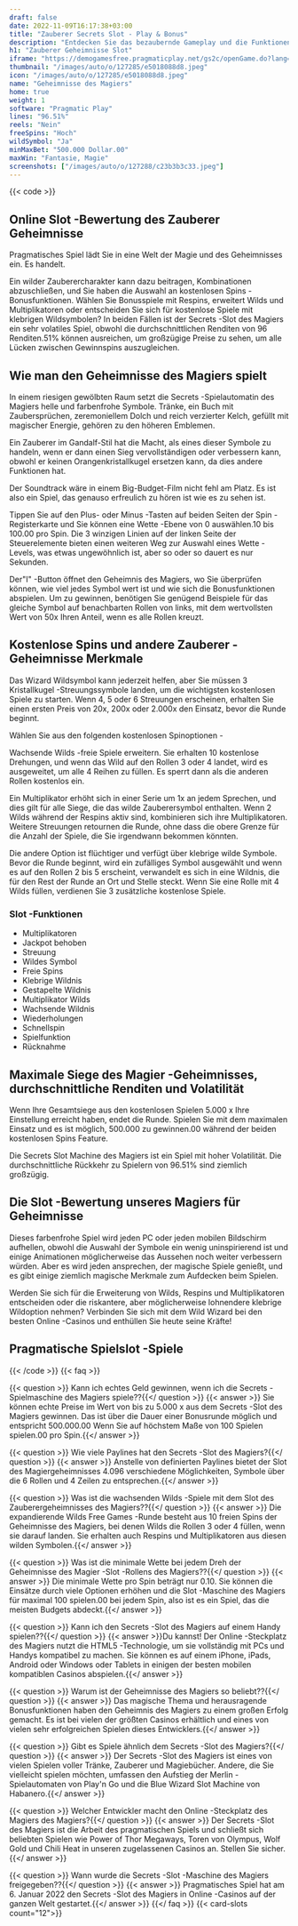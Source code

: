 ```yaml
---
draft: false
date: 2022-11-09T16:17:38+03:00
title: "Zauberer Secrets Slot - Play & Bonus"
description: "Entdecken Sie das bezaubernde Gameplay und die Funktionen des Online -Steckplatzes des Magiers in unserer vollständigen Bewertung. Wir sehen auch, wo wir mit dem besten Casino -Bonus spielen können."
h1: "Zauberer Geheimnisse Slot"
iframe: "https://demogamesfree.pragmaticplay.net/gs2c/openGame.do?lang=en&cur=EUR&gameSymbol=vs4096magician"
thumbnail: "/images/auto/o/127285/e5018088d8.jpeg"
icon: "/images/auto/o/127285/e5018088d8.jpeg"
name: "Geheimnisse des Magiers"
home: true
weight: 1
software: "Pragmatic Play"
lines: "96.51%"
reels: "Nein"
freeSpins: "Hoch"
wildSymbol: "Ja"
minMaxBet: "500.000 Dollar.00"
maxWin: "Fantasie, Magie"
screenshots: ["/images/auto/o/127288/c23b3b3c33.jpeg"]
---
```


{{< code >}}<h2>Online Slot -Bewertung des Zauberer Geheimnisse</h2><p>Pragmatisches Spiel lädt Sie in eine Welt der Magie und des Geheimnisses ein. Es handelt.</p><p>Ein wilder Zauberercharakter kann dazu beitragen, Kombinationen abzuschließen, und Sie haben die Auswahl an kostenlosen Spins -Bonusfunktionen. Wählen Sie Bonusspiele mit Respins, erweitert Wilds und Multiplikatoren oder entscheiden Sie sich für kostenlose Spiele mit klebrigen Wildsymbolen? In beiden Fällen ist der Secrets -Slot des Magiers ein sehr volatiles Spiel, obwohl die durchschnittlichen Renditen von 96 Renditen.51% können ausreichen, um großzügige Preise zu sehen, um alle Lücken zwischen Gewinnspins auszugleichen.</p><h2>Wie man den Geheimnisse des Magiers spielt</h2><p>In einem riesigen gewölbten Raum setzt die Secrets -Spielautomatin des Magiers helle und farbenfrohe Symbole. Tränke, ein Buch mit Zaubersprüchen, zeremoniellem Dolch und reich verzierter Kelch, gefüllt mit magischer Energie, gehören zu den höheren Emblemen.</p><p>Ein Zauberer im Gandalf-Stil hat die Macht, als eines dieser Symbole zu handeln, wenn er dann einen Sieg vervollständigen oder verbessern kann, obwohl er keinen Orangenkristallkugel ersetzen kann, da dies andere Funktionen hat.</p><p>Der Soundtrack wäre in einem Big-Budget-Film nicht fehl am Platz. Es ist also ein Spiel, das genauso erfreulich zu hören ist wie es zu sehen ist.</p><p>Tippen Sie auf den Plus- oder Minus -Tasten auf beiden Seiten der Spin -Registerkarte und Sie können eine Wette -Ebene von 0 auswählen.10 bis 100.00 pro Spin. Die 3 winzigen Linien auf der linken Seite der Steuerelemente bieten einen weiteren Weg zur Auswahl eines Wette -Levels, was etwas ungewöhnlich ist, aber so oder so dauert es nur Sekunden.</p><p>Der"I" -Button öffnet den Geheimnis des Magiers, wo Sie überprüfen können, wie viel jedes Symbol wert ist und wie sich die Bonusfunktionen abspielen. Um zu gewinnen, benötigen Sie genügend Beispiele für das gleiche Symbol auf benachbarten Rollen von links, mit dem wertvollsten Wert von 50x Ihren Anteil, wenn es alle Rollen kreuzt.</p><h2>Kostenlose Spins und andere Zauberer -Geheimnisse Merkmale</h2><p>Das Wizard Wildsymbol kann jederzeit helfen, aber Sie müssen 3 Kristallkugel -Streuungssymbole landen, um die wichtigsten kostenlosen Spiele zu starten. Wenn 4, 5 oder 6 Streuungen erscheinen, erhalten Sie einen ersten Preis von 20x, 200x oder 2.000x den Einsatz, bevor die Runde beginnt.</p><p>Wählen Sie aus den folgenden kostenlosen Spinoptionen -</p><p>Wachsende Wilds -freie Spiele erweitern. Sie erhalten 10 kostenlose Drehungen, und wenn das Wild auf den Rollen 3 oder 4 landet, wird es ausgeweitet, um alle 4 Reihen zu füllen. Es sperrt dann als die anderen Rollen kostenlos ein.</p><p>Ein Multiplikator erhöht sich in einer Serie um 1x an jedem Sprechen, und dies gilt für alle Siege, die das wilde Zauberersymbol enthalten. Wenn 2 Wilds während der Respins aktiv sind, kombinieren sich ihre Multiplikatoren. Weitere Streuungen retournen die Runde, ohne dass die obere Grenze für die Anzahl der Spiele, die Sie irgendwann bekommen könnten.</p><p>Die andere Option ist flüchtiger und verfügt über klebrige wilde Symbole. Bevor die Runde beginnt, wird ein zufälliges Symbol ausgewählt und wenn es auf den Rollen 2 bis 5 erscheint, verwandelt es sich in eine Wildnis, die für den Rest der Runde an Ort und Stelle steckt. Wenn Sie eine Rolle mit 4 Wilds füllen, verdienen Sie 3 zusätzliche kostenlose Spiele.</p><h3>
Slot -Funktionen</h3><ul>
<li></span>
Multiplikatoren</li>
<li></span>
Jackpot behoben</li>
<li></span>
Streuung</li>
<li></span>
Wildes Symbol</li>
<li></span>
Freie Spins</li>
<li></span>
Klebrige Wildnis</li>
<li></span>
Gestapelte Wildnis</li>
<li></span>
Multiplikator Wilds</li>
<li></span>
Wachsende Wildnis</li>
<li></span>
Wiederholungen</li>
<li></span>
Schnellspin</li>
<li></span>
Spielfunktion</li>
<li></span>
Rücknahme</li></ul><h2>Maximale Siege des Magier -Geheimnisses, durchschnittliche Renditen und Volatilität</h2><p>Wenn Ihre Gesamtsiege aus den kostenlosen Spielen 5.000 x Ihre Einstellung erreicht haben, endet die Runde. Spielen Sie mit dem maximalen Einsatz und es ist möglich, 500.000 zu gewinnen.00 während der beiden kostenlosen Spins Feature.</p><p>Die Secrets Slot Machine des Magiers ist ein Spiel mit hoher Volatilität. Die durchschnittliche Rückkehr zu Spielern von 96.51% sind ziemlich großzügig.</p><h2>Die Slot -Bewertung unseres Magiers für Geheimnisse</h2><p>Dieses farbenfrohe Spiel wird jeden PC oder jeden mobilen Bildschirm aufhellen, obwohl die Auswahl der Symbole ein wenig uninspirierend ist und einige Animationen möglicherweise das Aussehen noch weiter verbessern würden. Aber es wird jeden ansprechen, der magische Spiele genießt, und es gibt einige ziemlich magische Merkmale zum Aufdecken beim Spielen.</p><p>Werden Sie sich für die Erweiterung von Wilds, Respins und Multiplikatoren entscheiden oder die riskantere, aber möglicherweise lohnendere klebrige Wildoption nehmen? Verbinden Sie sich mit dem Wild Wizard bei den besten Online -Casinos und enthüllen Sie heute seine Kräfte!</p><h2>Pragmatische Spielslot -Spiele</h2>
{{< /code >}}
{{< faq >}}

{{< question >}} Kann ich echtes Geld gewinnen, wenn ich die Secrets -Spielmaschine des Magiers spiele??{{</ question >}}
{{< answer >}} Sie können echte Preise im Wert von bis zu 5.000 x aus dem Secrets -Slot des Magiers gewinnen. Das ist über die Dauer einer Bonusrunde möglich und entspricht 500.000.00 Wenn Sie auf höchstem Maße von 100 Spielen spielen.00 pro Spin.{{</ answer >}}

{{< question >}} Wie viele Paylines hat den Secrets -Slot des Magiers?{{</ question >}}
{{< answer >}} Anstelle von definierten Paylines bietet der Slot des Magiergeheimnisses 4.096 verschiedene Möglichkeiten, Symbole über die 6 Rollen und 4 Zeilen zu entsprechen.{{</ answer >}}

{{< question >}} Was ist die wachsenden Wilds -Spiele mit dem Slot des Zauberergeheimnisses des Magiers??{{</ question >}}
{{< answer >}} Die expandierende Wilds Free Games -Runde besteht aus 10 freien Spins der Geheimnisse des Magiers, bei denen Wilds die Rollen 3 oder 4 füllen, wenn sie darauf landen. Sie erhalten auch Respins und Multiplikatoren aus diesen wilden Symbolen.{{</ answer >}}

{{< question >}} Was ist die minimale Wette bei jedem Dreh der Geheimnisse des Magier -Slot -Rollens des Magiers??{{</ question >}}
{{< answer >}} Die minimale Wette pro Spin beträgt nur 0.10. Sie können die Einsätze durch viele Optionen erhöhen und die Slot -Maschine des Magiers für maximal 100 spielen.00 bei jedem Spin, also ist es ein Spiel, das die meisten Budgets abdeckt.{{</ answer >}}

{{< question >}} Kann ich den Secrets -Slot des Magiers auf einem Handy spielen??{{</ question >}}
{{< answer >}}Du kannst! Der Online -Steckplatz des Magiers nutzt die HTML5 -Technologie, um sie vollständig mit PCs und Handys kompatibel zu machen. Sie können es auf einem iPhone, iPads, Android oder Windows oder Tablets in einigen der besten mobilen kompatiblen Casinos abspielen.{{</ answer >}}

{{< question >}} Warum ist der Geheimnisse des Magiers so beliebt??{{</ question >}}
{{< answer >}} Das magische Thema und herausragende Bonusfunktionen haben den Geheimnis des Magiers zu einem großen Erfolg gemacht. Es ist bei vielen der größten Casinos erhältlich und eines von vielen sehr erfolgreichen Spielen dieses Entwicklers.{{</ answer >}}

{{< question >}} Gibt es Spiele ähnlich dem Secrets -Slot des Magiers?{{</ question >}}
{{< answer >}} Der Secrets -Slot des Magiers ist eines von vielen Spielen voller Tränke, Zauberer und Magiebücher. Andere, die Sie vielleicht spielen möchten, umfassen den Aufstieg der Merlin -Spielautomaten von Play'n Go und die Blue Wizard Slot Machine von Habanero.{{</ answer >}}

{{< question >}} Welcher Entwickler macht den Online -Steckplatz des Magiers des Magiers?{{</ question >}}
{{< answer >}} Der Secrets -Slot des Magiers ist die Arbeit des pragmatischen Spiels und schließt sich beliebten Spielen wie Power of Thor Megaways, Toren von Olympus, Wolf Gold und Chili Heat in unseren zugelassenen Casinos an. Stellen Sie sicher.{{</ answer >}}

{{< question >}} Wann wurde die Secrets -Slot -Maschine des Magiers freigegeben??{{</ question >}}
{{< answer >}} Pragmatisches Spiel hat am 6. Januar 2022 den Secrets -Slot des Magiers in Online -Casinos auf der ganzen Welt gestartet.{{</ answer >}}
{{</ faq >}}
{{< card-slots count="12">}}